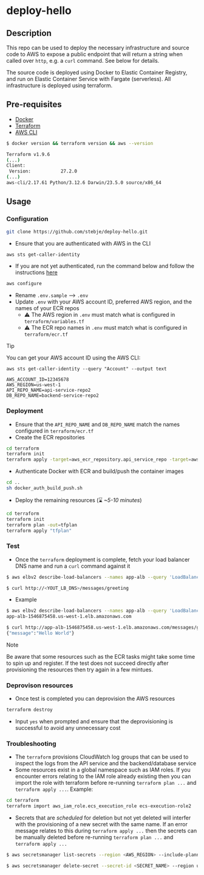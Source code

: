 # deploy-hello

## Description

This repo can be used to deploy the necessary infrastructure and source code to AWS to expose a public endpoint that will return a string when called over `http`, e.g. a `curl` command. See below for details.

The source code is deployed using Docker to Elastic Container Registry, and run on Elastic Container Service with Fargate (serverless). All infrastructure is deployed using terraform.

## Pre-requisites

- [Docker](https://docs.docker.com/desktop/)
- [Terraform](https://developer.hashicorp.com/terraform/install?product_intent=terraform)
- [AWS CLI](https://aws.amazon.com/cli/)

```sh
$ docker version && terraform version && aws --version

Terraform v1.9.6
(...)
Client:
 Version:           27.2.0
(...)
aws-cli/2.17.61 Python/3.12.6 Darwin/23.5.0 source/x86_64
```

## Usage

### Configuration

```sh
git clone https://github.com/stebje/deploy-hello.git
```

- Ensure that you are authenticated with AWS in the CLI

```sh
aws sts get-caller-identity
```

- If you are not yet authenticated, run the command below and follow the instructions [here](https://docs.aws.amazon.com/cli/latest/reference/configure/)

```sh
aws configure
```

- Rename `.env.sample` --> `.env`
- Update `.env` with your AWS account ID, preferred AWS region, and the names of your ECR repos
    - :warning: The AWS region in `.env` must match what is configured in `terraform/variables.tf`
    - :warning: The ECR repo names in `.env` must match what is configured in `terraform/ecr.tf`

> [!TIP]
> You can get your AWS account ID using the AWS CLI:
> 
> `aws sts get-caller-identity --query "Account" --output text`

```env
AWS_ACCOUNT_ID=12345678
AWS_REGION=us-west-1
API_REPO_NAME=api-service-repo2
DB_REPO_NAME=backend-service-repo2
```

### Deployment

- Ensure that the `API_REPO_NAME` and `DB_REPO_NAME` match the names configured in `terraform/ecr.tf`
- Create the ECR repositories

```sh
cd terraform
terraform init
terraform apply -target=aws_ecr_repository.api_service_repo -target=aws_ecr_repository.backend_service_repo
```

- Authenticate Docker with ECR and build/push the container images

```sh
cd ..
sh docker_auth_build_push.sh
```

- Deploy the remaining resources (⌛ *~5-10 minutes*)

```sh
cd terraform
terraform init
terraform plan -out=tfplan
terraform apply "tfplan"
```

### Test

- Once the `terraform` deployment is complete, fetch your load balancer DNS name and run a `curl` command against it

```sh
$ aws elbv2 describe-load-balancers --names app-alb --query 'LoadBalancers[0].DNSName' --region <AWS_REGION> --output text

$ curl http://<YOUT_LB_DNS>/messages/greeting
```

- Example

```sh
$ aws elbv2 describe-load-balancers --names app-alb --query 'LoadBalancers[0].DNSName' --region us-west-1 --output text
app-alb-1546875458.us-west-1.elb.amazonaws.com

$ curl http://app-alb-1546875458.us-west-1.elb.amazonaws.com/messages/greeting
{"message":"Hello World"}
```

> [!NOTE]
> Be aware that some resources such as the ECR tasks might take some time to spin up and register. If the test does not succeed directly after provisioning the resources then try again in a few mintues.

### Deprovison resources

- Once test is completed you can deprovision the AWS resources

```sh
terraform destroy
```

- Input `yes` when prompted and ensure that the deprovisioning is successful to avoid any unnecessary cost

### Troubleshooting

- The `terraform` provisions CloudWatch log groups that can be used to inspect the logs from the API service and the backend/database service
- Some resources exist in a global namespace such as IAM roles. If you encounter errors relating to the IAM role already existing then you can import the role with terraform before re-running `terraform plan ...` and `terraform apply ...`. Example:

```sh
cd terraform
terraform import aws_iam_role.ecs_execution_role ecs-execution-role2
```

- Secrets that are *scheduled* for deletion but not yet deleted will interfer with the provisioning of a new secret with the same name. If an error message relates to this during `terraform apply ...` then the secrets can be manually deleted before re-running `terraform plan ...` and `terraform apply ...`

```sh
$ aws secretsmanager list-secrets --region <AWS_REGION> --include-planned-deletion

$ aws secretsmanager delete-secret --secret-id <SECRET_NAME> --region us-west-2 --force-delete-without-recovery
```